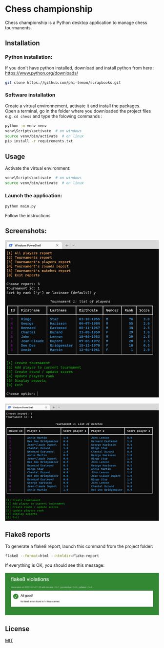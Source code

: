 # Chess championship

Chess championship is a Python desktop application to manage chess tourmanents.

## Installation

### Python installation:
If you don't have python installed, download and install python from here : https://www.python.org/downloads/

```bash
git clone https://github.com/phi-lemon/scrapbooks.git
```


### Software installation
Create a virtual environnement, activate it and install the packages.  
Open a terminal, go in the folder where you downloaded the project files e.g. ```cd chess``` 
and type the folowing commands :
```bash
python -m venv venv
venv\Scripts\activate  # on windows
source venv/bin/activate  # on linux
pip install -r requirements.txt
```

## Usage

Activate the virtual environment:

```bash
venv\Scripts\activate  # on windows
source venv/bin/activate  # on linux
```

### Launch the application:
```bash
python main.py
```
Follow the instructions


## Screenshots:

<img src="screenshots/screenshot-01.png"><br/><br/>
<img src="screenshots/screenshot-02.png">

## Flake8 reports
To generate a flake8 report, launch this command from the project folder:
```bash
flake8 --format=html --htmldir=flake-report
```
If everything is OK, you should see this message:<br/><br/>
<img src="screenshots/flake.png">

## License
[MIT](https://github.com/phi-lemon/chess/blob/main/LICENSE.md)

